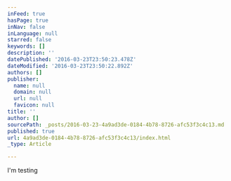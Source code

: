```yaml
---
inFeed: true
hasPage: true
inNav: false
inLanguage: null
starred: false
keywords: []
description: ''
datePublished: '2016-03-23T23:50:23.478Z'
dateModified: '2016-03-23T23:50:22.892Z'
authors: []
publisher:
  name: null
  domain: null
  url: null
  favicon: null
title: ''
author: []
sourcePath: _posts/2016-03-23-4a9ad3de-0184-4b78-8726-afc53f3c4c13.md
published: true
url: 4a9ad3de-0184-4b78-8726-afc53f3c4c13/index.html
_type: Article

---
```

I'm testing